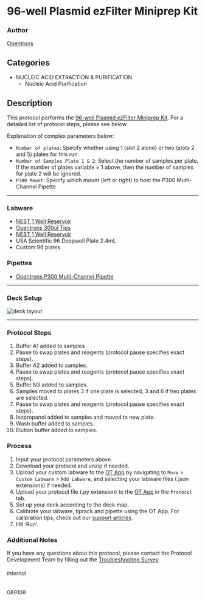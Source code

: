 # 96-well Plasmid ezFilter Miniprep Kit

### Author
[Opentrons](https://opentrons.com/)

## Categories
* NUCLEIC ACID EXTRACTION & PURIFICATION
	* Nucleic Acid Purification

## Description
This protocol performs the [96-well Plasmid ezFilter Miniprep Kit](https://www.bioland-sci.com/index.php?main_page=product_info&products_id=137&zenid=6d2c9844db2a12e37e573e104fedbba5). For a detailed list of protocol steps, please see below.

Explanation of complex parameters below:
* `Number of plates`: Specify whether using 1 (slot 2 alone) or two (slots 2 and 5) plates for this run.
* `Number of Samples Plate 1 & 2`: Select the number of samples per plate. If the number of plates variable = 1 above, then the number of samples for plate 2 will be ignored.
* `P300 Mount`: Specify which mount (left or right) to host the P300 Multi-Channel Pipette

---

### Labware
* [NEST 1 Well Reservoir](https://shop.opentrons.com/consumables/)
* [Opentrons 300ul Tips](https://shop.opentrons.com/consumables/)
* [NEST 1 Well Reservoir](https://shop.opentrons.com/consumables/)
* USA Scientific 96 Deepwell Plate 2.4mL
* Custom 96 plates


### Pipettes
* [Opentrons P300 Multi-Channel Pipette](https://opentrons.com/pipettes/)


---

### Deck Setup
![deck layout](https://opentrons-protocol-library-website.s3.amazonaws.com/custom-README-images/0a1784/Screen+Shot+2022-09-15+at+4.25.47+PM.png)

---

### Protocol Steps
1. Buffer A1 added to samples
2. Pause to swap plates and reagents (protocol pause specifies exact steps).
3. Buffer A2 added to samples.
4. Pause to swap plates and reagents (protocol pause specifies exact steps).
5. Buffer N3 added to samples.
6. Samples moved to plates 3 if one plate is selected, 3 and 6 if two plates are selected.
7. Pause to swap plates and reagents (protocol pause specifies exact steps).
8. Isopropanol added to samples and moved to new plate.
9. Wash buffer added to samples.
10. Elution buffer added to samples.

### Process
1. Input your protocol parameters above.
2. Download your protocol and unzip if needed.
3. Upload your custom labware to the [OT App](https://opentrons.com/ot-app) by navigating to `More` > `Custom Labware` > `Add Labware`, and selecting your labware files (.json extensions) if needed.
4. Upload your protocol file (.py extension) to the [OT App](https://opentrons.com/ot-app) in the `Protocol` tab.
5. Set up your deck according to the deck map.
6. Calibrate your labware, tiprack and pipette using the OT App. For calibration tips, check out our [support articles](https://support.opentrons.com/en/collections/1559720-guide-for-getting-started-with-the-ot-2).
7. Hit 'Run'.

### Additional Notes
If you have any questions about this protocol, please contact the Protocol Development Team by filling out the [Troubleshooting Survey](https://protocol-troubleshooting.paperform.co/).

###### Internal
089108
